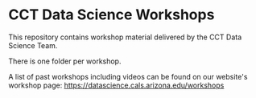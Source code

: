 # CCT Data Science Workshops

This repository contains workshop material delivered by the CCT Data Science Team. 

There is one folder per workshop.

A list of past workshops including videos can be found on our website's workshop page: https://datascience.cals.arizona.edu/workshops
